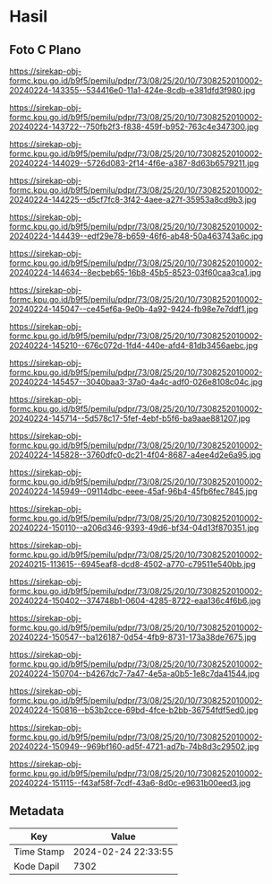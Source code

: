 # Hasil

## Foto C Plano

https://sirekap-obj-formc.kpu.go.id/b9f5/pemilu/pdpr/73/08/25/20/10/7308252010002-20240224-143355--534416e0-11a1-424e-8cdb-e381dfd3f980.jpg

https://sirekap-obj-formc.kpu.go.id/b9f5/pemilu/pdpr/73/08/25/20/10/7308252010002-20240224-143722--750fb2f3-f838-459f-b952-763c4e347300.jpg

https://sirekap-obj-formc.kpu.go.id/b9f5/pemilu/pdpr/73/08/25/20/10/7308252010002-20240224-144029--5726d083-2f14-4f6e-a387-8d63b6579211.jpg

https://sirekap-obj-formc.kpu.go.id/b9f5/pemilu/pdpr/73/08/25/20/10/7308252010002-20240224-144225--d5cf7fc8-3f42-4aee-a27f-35953a8cd9b3.jpg

https://sirekap-obj-formc.kpu.go.id/b9f5/pemilu/pdpr/73/08/25/20/10/7308252010002-20240224-144439--edf29e78-b659-46f6-ab48-50a463743a6c.jpg

https://sirekap-obj-formc.kpu.go.id/b9f5/pemilu/pdpr/73/08/25/20/10/7308252010002-20240224-144634--8ecbeb65-16b8-45b5-8523-03f60caa3ca1.jpg

https://sirekap-obj-formc.kpu.go.id/b9f5/pemilu/pdpr/73/08/25/20/10/7308252010002-20240224-145047--ce45ef6a-9e0b-4a92-9424-fb98e7e7ddf1.jpg

https://sirekap-obj-formc.kpu.go.id/b9f5/pemilu/pdpr/73/08/25/20/10/7308252010002-20240224-145210--676c072d-1fd4-440e-afd4-81db3456aebc.jpg

https://sirekap-obj-formc.kpu.go.id/b9f5/pemilu/pdpr/73/08/25/20/10/7308252010002-20240224-145457--3040baa3-37a0-4a4c-adf0-026e8108c04c.jpg

https://sirekap-obj-formc.kpu.go.id/b9f5/pemilu/pdpr/73/08/25/20/10/7308252010002-20240224-145714--5d578c17-5fef-4ebf-b5f6-ba9aae881207.jpg

https://sirekap-obj-formc.kpu.go.id/b9f5/pemilu/pdpr/73/08/25/20/10/7308252010002-20240224-145828--3760dfc0-dc21-4f04-8687-a4ee4d2e6a95.jpg

https://sirekap-obj-formc.kpu.go.id/b9f5/pemilu/pdpr/73/08/25/20/10/7308252010002-20240224-145949--09114dbc-eeee-45af-96b4-45fb6fec7845.jpg

https://sirekap-obj-formc.kpu.go.id/b9f5/pemilu/pdpr/73/08/25/20/10/7308252010002-20240224-150110--a206d346-9393-49d6-bf34-04d13f870351.jpg

https://sirekap-obj-formc.kpu.go.id/b9f5/pemilu/pdpr/73/08/25/20/10/7308252010002-20240215-113615--6945eaf8-dcd8-4502-a770-c79511e540bb.jpg

https://sirekap-obj-formc.kpu.go.id/b9f5/pemilu/pdpr/73/08/25/20/10/7308252010002-20240224-150402--374748b1-0604-4285-8722-eaa136c4f6b6.jpg

https://sirekap-obj-formc.kpu.go.id/b9f5/pemilu/pdpr/73/08/25/20/10/7308252010002-20240224-150547--ba126187-0d54-4fb9-8731-173a38de7675.jpg

https://sirekap-obj-formc.kpu.go.id/b9f5/pemilu/pdpr/73/08/25/20/10/7308252010002-20240224-150704--b4267dc7-7a47-4e5a-a0b5-1e8c7da41544.jpg

https://sirekap-obj-formc.kpu.go.id/b9f5/pemilu/pdpr/73/08/25/20/10/7308252010002-20240224-150816--b53b2cce-69bd-4fce-b2bb-36754fdf5ed0.jpg

https://sirekap-obj-formc.kpu.go.id/b9f5/pemilu/pdpr/73/08/25/20/10/7308252010002-20240224-150949--969bf160-ad5f-4721-ad7b-74b8d3c29502.jpg

https://sirekap-obj-formc.kpu.go.id/b9f5/pemilu/pdpr/73/08/25/20/10/7308252010002-20240224-151115--f43af58f-7cdf-43a6-8d0c-e9631b00eed3.jpg


## Metadata

| Key        | Value               |
| ---------- | ------------------- |
| Time Stamp | 2024-02-24 22:33:55 |
| Kode Dapil | 7302                |



